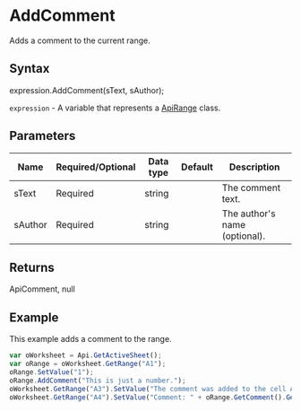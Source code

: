 # AddComment

Adds a comment to the current range.

## Syntax

expression.AddComment(sText, sAuthor);

`expression` - A variable that represents a [ApiRange](../ApiRange.md) class.

## Parameters

| **Name** | **Required/Optional** | **Data type** | **Default** | **Description** |
| ------------- | ------------- | ------------- | ------------- | ------------- |
| sText | Required | string |  | The comment text. |
| sAuthor | Required | string |  | The author's name (optional). |

## Returns

ApiComment, null

## Example

This example adds a comment to the range.

```javascript
var oWorksheet = Api.GetActiveSheet();
var oRange = oWorksheet.GetRange("A1");
oRange.SetValue("1");
oRange.AddComment("This is just a number.");
oWorksheet.GetRange("A3").SetValue("The comment was added to the cell A1.");
oWorksheet.GetRange("A4").SetValue("Comment: " + oRange.GetComment().GetText());
```
